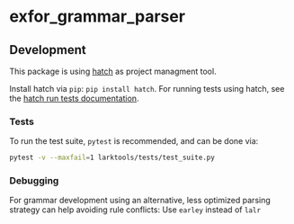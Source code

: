 # exfor_grammar_parser

## Development

This package is using [hatch](https://hatch.pypa.io/1.12/) as project managment tool.

Install hatch via `pip`: `pip install hatch`.
For running tests using hatch, see the [hatch run tests documentation](https://hatch.pypa.io/1.9/community/contributing/#run-the-tests).

### Tests

To run the test suite, `pytest` is recommended, and can be done via:

```bash
pytest -v --maxfail=1 larktools/tests/test_suite.py
```

### Debugging

For grammar development using an alternative, less optimized parsing strategy can help avoiding rule conflicts: Use `earley` instead of `lalr`
